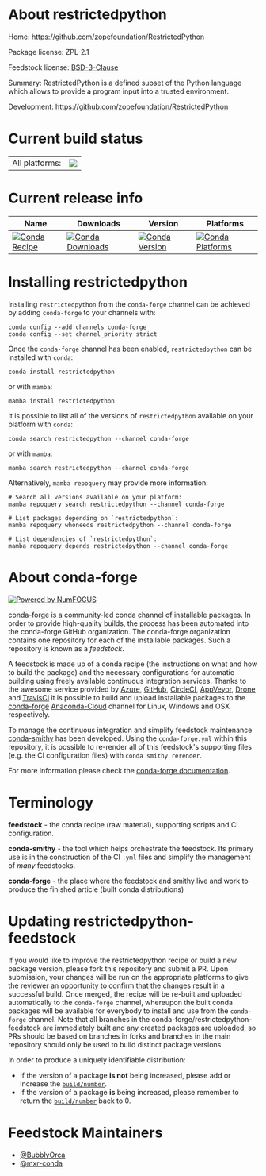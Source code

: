 About restrictedpython
======================

Home: https://github.com/zopefoundation/RestrictedPython

Package license: ZPL-2.1

Feedstock license: [BSD-3-Clause](https://github.com/conda-forge/restrictedpython-feedstock/blob/main/LICENSE.txt)

Summary: RestrictedPython is a defined subset of the Python language which allows to provide a program input into a trusted environment.

Development: https://github.com/zopefoundation/RestrictedPython

Current build status
====================


<table><tr><td>All platforms:</td>
    <td>
      <a href="https://dev.azure.com/conda-forge/feedstock-builds/_build/latest?definitionId=14842&branchName=main">
        <img src="https://dev.azure.com/conda-forge/feedstock-builds/_apis/build/status/restrictedpython-feedstock?branchName=main">
      </a>
    </td>
  </tr>
</table>

Current release info
====================

| Name | Downloads | Version | Platforms |
| --- | --- | --- | --- |
| [![Conda Recipe](https://img.shields.io/badge/recipe-restrictedpython-green.svg)](https://anaconda.org/conda-forge/restrictedpython) | [![Conda Downloads](https://img.shields.io/conda/dn/conda-forge/restrictedpython.svg)](https://anaconda.org/conda-forge/restrictedpython) | [![Conda Version](https://img.shields.io/conda/vn/conda-forge/restrictedpython.svg)](https://anaconda.org/conda-forge/restrictedpython) | [![Conda Platforms](https://img.shields.io/conda/pn/conda-forge/restrictedpython.svg)](https://anaconda.org/conda-forge/restrictedpython) |

Installing restrictedpython
===========================

Installing `restrictedpython` from the `conda-forge` channel can be achieved by adding `conda-forge` to your channels with:

```
conda config --add channels conda-forge
conda config --set channel_priority strict
```

Once the `conda-forge` channel has been enabled, `restrictedpython` can be installed with `conda`:

```
conda install restrictedpython
```

or with `mamba`:

```
mamba install restrictedpython
```

It is possible to list all of the versions of `restrictedpython` available on your platform with `conda`:

```
conda search restrictedpython --channel conda-forge
```

or with `mamba`:

```
mamba search restrictedpython --channel conda-forge
```

Alternatively, `mamba repoquery` may provide more information:

```
# Search all versions available on your platform:
mamba repoquery search restrictedpython --channel conda-forge

# List packages depending on `restrictedpython`:
mamba repoquery whoneeds restrictedpython --channel conda-forge

# List dependencies of `restrictedpython`:
mamba repoquery depends restrictedpython --channel conda-forge
```


About conda-forge
=================

[![Powered by
NumFOCUS](https://img.shields.io/badge/powered%20by-NumFOCUS-orange.svg?style=flat&colorA=E1523D&colorB=007D8A)](https://numfocus.org)

conda-forge is a community-led conda channel of installable packages.
In order to provide high-quality builds, the process has been automated into the
conda-forge GitHub organization. The conda-forge organization contains one repository
for each of the installable packages. Such a repository is known as a *feedstock*.

A feedstock is made up of a conda recipe (the instructions on what and how to build
the package) and the necessary configurations for automatic building using freely
available continuous integration services. Thanks to the awesome service provided by
[Azure](https://azure.microsoft.com/en-us/services/devops/), [GitHub](https://github.com/),
[CircleCI](https://circleci.com/), [AppVeyor](https://www.appveyor.com/),
[Drone](https://cloud.drone.io/welcome), and [TravisCI](https://travis-ci.com/)
it is possible to build and upload installable packages to the
[conda-forge](https://anaconda.org/conda-forge) [Anaconda-Cloud](https://anaconda.org/)
channel for Linux, Windows and OSX respectively.

To manage the continuous integration and simplify feedstock maintenance
[conda-smithy](https://github.com/conda-forge/conda-smithy) has been developed.
Using the ``conda-forge.yml`` within this repository, it is possible to re-render all of
this feedstock's supporting files (e.g. the CI configuration files) with ``conda smithy rerender``.

For more information please check the [conda-forge documentation](https://conda-forge.org/docs/).

Terminology
===========

**feedstock** - the conda recipe (raw material), supporting scripts and CI configuration.

**conda-smithy** - the tool which helps orchestrate the feedstock.
                   Its primary use is in the construction of the CI ``.yml`` files
                   and simplify the management of *many* feedstocks.

**conda-forge** - the place where the feedstock and smithy live and work to
                  produce the finished article (built conda distributions)


Updating restrictedpython-feedstock
===================================

If you would like to improve the restrictedpython recipe or build a new
package version, please fork this repository and submit a PR. Upon submission,
your changes will be run on the appropriate platforms to give the reviewer an
opportunity to confirm that the changes result in a successful build. Once
merged, the recipe will be re-built and uploaded automatically to the
`conda-forge` channel, whereupon the built conda packages will be available for
everybody to install and use from the `conda-forge` channel.
Note that all branches in the conda-forge/restrictedpython-feedstock are
immediately built and any created packages are uploaded, so PRs should be based
on branches in forks and branches in the main repository should only be used to
build distinct package versions.

In order to produce a uniquely identifiable distribution:
 * If the version of a package **is not** being increased, please add or increase
   the [``build/number``](https://docs.conda.io/projects/conda-build/en/latest/resources/define-metadata.html#build-number-and-string).
 * If the version of a package **is** being increased, please remember to return
   the [``build/number``](https://docs.conda.io/projects/conda-build/en/latest/resources/define-metadata.html#build-number-and-string)
   back to 0.

Feedstock Maintainers
=====================

* [@BubblyOrca](https://github.com/BubblyOrca/)
* [@mxr-conda](https://github.com/mxr-conda/)

